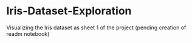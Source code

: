 # Iris-Dataset-Exploration
Visualizing the Iris dataset as sheet 1 of the project (pending creation of readm notebook)
